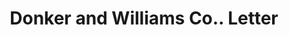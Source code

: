---
doi: 10.7916/D8XD2CPT
date_other: '1900'
date_other_textual: '1900'
form: correspondence
genre:
- Letters (correspondence)
name:
- Donker and Williams Co.
object_in_context_url: https://biggert.cul.columbia.edu/items/view/ave_biggert_00175
subject_hierarchical_geographic:
- Chicago, Illinois, United States
subject_name:
- Donker and Williams Co.
title: Donker and Williams Co.. Letter
sort_title: Donker and Williams Co.. Letter
call_number: ave_biggert_00175
coordinates:
- 41.83694444444445,-87.68472222222222
pid: ave_biggert_00175
identifiers: ave_biggert_00175
thumbnail: https://derivativo-1.library.columbia.edu/iiif/2/ldpd:345010/full/!256,256/0/native.jpg
permalink: /biggert/ave_biggert_00175/
layout: iiif-image-page
---